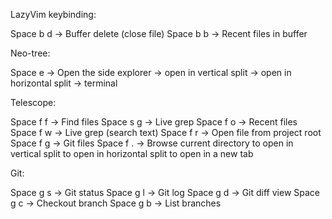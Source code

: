 LazyVim keybinding:

Space b d → Buffer delete (close file)
Space b b → Recent files in buffer

Neo-tree:

Space e → Open the side explorer
<Ctrl-v> → open in vertical split
<Ctrl-s> → open in horizontal split
<Ctrl-t> → terminal

Telescope:

Space f f → Find files
Space s g → Live grep
Space f o → Recent files
Space f w → Live grep (search text)
Space f r → Open file from project root
Space f g → Git files
Space f . → Browse current directory
<Ctrl-v> to open in vertical split
<Ctrl-x> to open in horizontal split
<Ctrl-t> to open in a new tab

Git:

Space g s → Git status
Space g l → Git log
Space g d → Git diff view
Space g c → Checkout branch
Space g b → List branches

